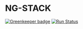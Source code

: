 # NG-STACK

[![Greenkeeper badge](https://badges.greenkeeper.io/djindjic/ng-stack.svg)](https://greenkeeper.io/) [![Run Status](https://api.shippable.com/projects/59c134126aa85a070025dba7/badge?branch=master)](https://app.shippable.com/github/djindjic/ng-stack)
